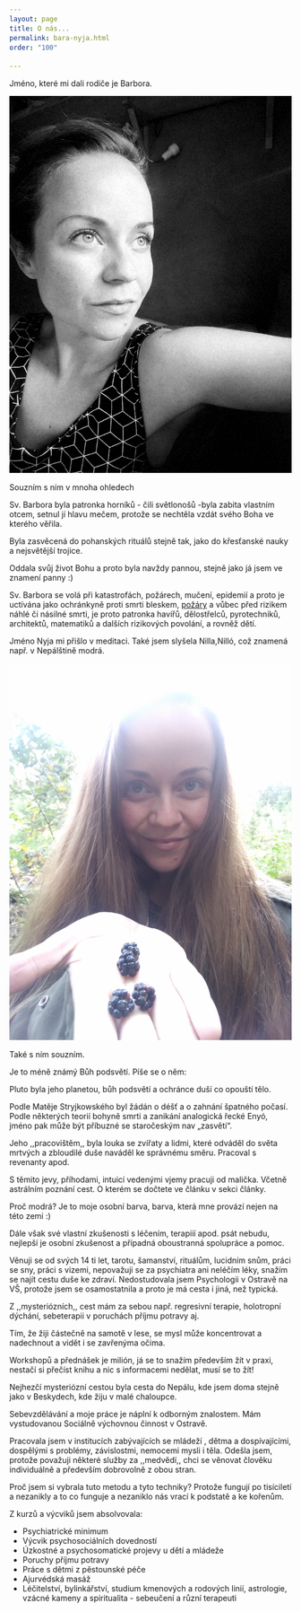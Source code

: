 ```yaml
---
layout: page
title: O nás...
permalink: bara-nyja.html
order: "100"

---
```

Jméno, které mi dali rodiče je Barbora.

![](/uploads/1567057213409.jpg)

Souzním s ním v mnoha ohledech

Sv. Barbora byla patronka horníků - čili světlonošů -byla zabita vlastním otcem, setnul jí hlavu mečem, protože se nechtěla vzdát svého Boha ve kterého věřila.

Byla zasvěcená do pohanských rituálů stejně tak, jako do křesťanské nauky a nejsvětější trojice.

Oddala svůj život Bohu a proto byla navždy pannou, stejně jako já jsem ve znamení panny :)

Sv. Barbora se volá při katastrofách, požárech, mučení, epidemií a proto je uctívána jako ochránkyně proti smrti bleskem, [požáry](https://cs.wikipedia.org/wiki/Po%C5%BE%C3%A1r "Požár") a vůbec před rizikem náhlé či násilné smrti, je proto patronka havířů, dělostřelců, pyrotechniků, architektů, matematiků a dalších rizikových povolání, a rovněž dětí.

Jméno Nyja mi přišlo v meditaci. Také jsem slyšela Nilla,Nilló, což znamená např. v Nepálštině modrá.

![](/uploads/img_20201002_113159.jpg)

Také s ním souzním.

Je to méně známý Bůh podsvětí. Píše se o něm:

Pluto byla jeho planetou, bůh podsvětí a ochránce duší co opouští tělo.

Podle Matěje Stryjkowského byl žádán o déšť a o zahnání špatného počasí. Podle některých teorií bohyně smrti a zanikání analogická řecké Enyó, jméno pak může být příbuzné se staročeským nav „zasvětí“.

Jeho ,,pracovištěm,, byla louka se zvířaty a lidmi, které odváděl do světa mrtvých a zbloudilé duše naváděl ke správnému směru. Pracoval s revenanty apod.

S těmito jevy, příhodami, intuicí vedenými vjemy pracuji od malička. Včetně astrálním poznání cest. O kterém se dočtete ve článku v sekci články.

Proč modrá? Je to moje osobní barva, barva, která mne provází nejen na této zemi :)

Dále však své vlastní zkušenosti s léčením, terapiií apod. psát nebudu, nejlepší je osobní zkušenost a případná oboustranná spolupráce a pomoc.

Věnuji se od svých 14 ti let, tarotu, šamanství, rituálům, lucidním snům, práci se sny, práci s vizemi, nepovažuji se za psychiatra ani neléčím léky, snažím se najít cestu duše ke zdraví. Nedostudovala jsem Psychologii v Ostravě na VŠ, protože jsem se osamostatnila a proto je má cesta i jiná, než typická.

Z ,,mysteriózních,, cest mám za sebou např. regresivní terapie, holotropní dýchání, sebeterapii v poruchách příjmu potravy aj.

Tím, že žiji částečně na samotě v lese, se mysl může koncentrovat a nadechnout a vidět i se zavřenýma očima.

Workshopů a přednášek je milión, já se to snažím především žít v praxi, nestačí si přečíst knihu a nic s informacemi nedělat, musí se to žít!

Nejhezčí mysteriózní cestou byla cesta do Nepálu, kde jsem doma stejně jako v Beskydech, kde žiju v malé chaloupce.

Sebevzdělávání a moje práce je náplní k odborným znalostem. Mám vystudovanou Sociálně výchovnou činnost v Ostravě.

Pracovala jsem v institucích zabývajících se mládeží , dětma a dospívajícími, dospělými s problémy, závislostmi, nemocemi mysli i těla. Odešla jsem, protože považuji některé služby za ,,medvědí,, chci se věnovat člověku individuálně a především dobrovolně z obou stran.

Proč jsem si vybrala tuto metodu a tyto techniky? Protože fungují po tisíciletí a nezanikly a to co funguje a nezaniklo nás vrací k podstatě a ke kořenům.

Z kurzů a výcviků jsem absolvovala:

* Psychiatrické minimum
* Výcvik psychosociálních dovedností
* Úzkostné a psychosomatické projevy u dětí a mládeže
* Poruchy příjmu potravy
* Práce s dětmi z pěstounské péče
* Ajurvédská masáž
* Léčitelství, bylinkářství, studium kmenových a rodových linií, astrologie, vzácné kameny a spiritualita - sebeučení a různí terapeuti